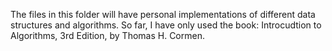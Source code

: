 The files in this folder will have personal implementations of different data structures and algorithms. So far, I have only used the book: Introcudtion to Algorithms, 3rd Edition, by Thomas H. Cormen.

